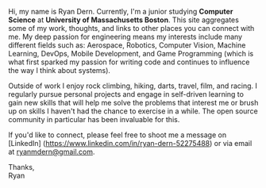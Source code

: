 Hi, my name is Ryan Dern. Currently, I'm a junior studying **Computer Science** at **University of Massachusetts Boston**. This site aggregates some of my work, thoughts, and links to other places you can connect with me. My deep passion for engineering means my interests include many different fields such as: Aerospace, Robotics, Computer Vision, Machine Learning, DevOps, Mobile Development, and Game Programming (which is what first sparked my passion for writing code and continues to influence the way I think about systems).

Outside of work I enjoy rock climbing, hiking, darts, travel, film, and racing. I regularly pursue personal projects and engage in self-driven learning to gain new skills that will help me solve the problems that interest me or brush up on skills I haven't had the chance to exercise in a while. The open source community in particular has been invaluable for this.

If you'd like to connect, please feel free to shoot me a message on [LinkedIn]
(https://www.linkedin.com/in/ryan-dern-52275488)
or via email at [ryanmdern@gmail.com](mailto:ryanmdern@gmail.com).
                         
      
                                 
                                  
Thanks,    
Ryan
